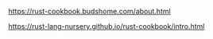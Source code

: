 https://rust-cookbook.budshome.com/about.html

https://rust-lang-nursery.github.io/rust-cookbook/intro.html
